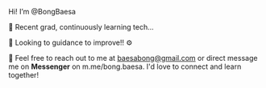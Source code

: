 Hi! I’m @BongBaesa

📌 Recent grad, continuously learning tech...

📌 Looking to guidance to improve!! ⚙

📧 Feel free to reach out to me at baesabong@gmail.com or direct message me on **Messenger** on m.me/bong.baesa. I'd love to connect and learn together!

<!---
BongBaesa/BongBaesa is a ✨ special ✨ repository because its `README.md` (this file) appears on your GitHub profile.
You can click the Preview link to take a look at your changes.
--->
